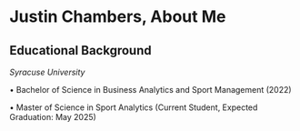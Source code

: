 # Justin Chambers, About Me

## Educational Background
_Syracuse University_

• Bachelor of Science in Business Analytics and Sport Management (2022)

• Master of Science in Sport Analytics (Current Student, Expected Graduation: May 2025)
